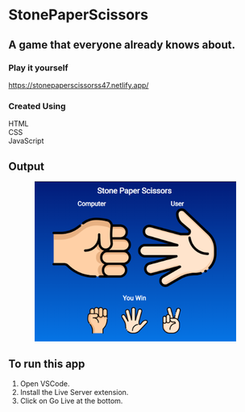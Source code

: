 # StonePaperScissors

## A game that everyone already knows about.

### Play it yourself
https://stonepaperscissorss47.netlify.app/

### Created Using
HTML\
CSS\
JavaScript

## Output

<div align="center">
    <img src="./screenshot/1.png" width="400px" />
</div>


## To run this app

1) Open VSCode.
2) Install the Live Server extension.
3) Click on Go Live at the bottom.
